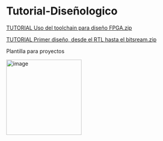 # Tutorial-Diseñologico

[TUTORIAL Uso del toolchain para diseño FPGA.zip](https://github.com/user-attachments/files/21955241/TUTORIAL.open_source_fpga_environment-main.zip)

[TUTORIAL Primer diseño, desde el RTL hasta el bitsream.zip](https://github.com/user-attachments/files/21955242/PROYECTO.TUTORIAL.zip)

Plantilla para proyectos 

<img width="200" height="200" alt="image" src="https://github.com/user-attachments/assets/be08f72c-abf0-453e-9284-4c8ab1052952" />

